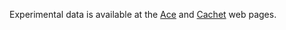 Experimental data is available at the [Ace](http://reasoning.cs.ucla.edu/ace/) and [Cachet](https://cs.rochester.edu/u/kautz/Cachet/Model_Counting_Benchmarks/index.htm) web pages.
